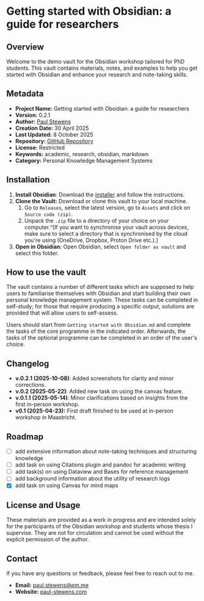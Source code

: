 # Getting started with Obsidian: a guide for researchers

## Overview
Welcome to the demo vault for the Obsidian workshop tailored for PhD students. This vault contains materials, notes, and examples to help you get started with Obsidian and enhance your research and note-taking skills.

## Metadata
- **Project Name:** Getting started with Obsidian: a guide for researchers
- **Version:** 0.2.1
- **Author:** [Paul Stewens](https://github.com/ibzerbasteln)
- **Creation Date:** 30 April 2025
- **Last Updated:** 8 October 2025
- **Repository:** [GitHub Repository](https://github.com/IBzerbasteln/obsidian-for-research)
- **License:** Restricted
- **Keywords:** academic, research, obsidian, markdown
- **Category:** Personal Knowledge Management Systems

## Installation
1. **Install Obsidian**: Download the [installer](https://obsidian.md/download) and follow the instructions.
2. **Clone the Vault:** Download or clone this vault to your local machine.
	1. Go to `Releases`, select the latest version, go to `Assets` and click on `Source code (zip)`. 
	2. Unpack the `.zip` file to a directory of your choice on your computer.^[If you want to synchronise your vault across devices, make sure to select a directory that is synchronised by the cloud you're using (OneDrive, Dropbox, Proton Drive etc.).]
3. **Open in Obsidian:** Open Obsidian, select `Open folder as vault` and select this folder.

## How to use the vault
The vault contains a number of different tasks which are supposed to help users to familiarise themselves with Obsidian and start building their own personal knowledge management system. These tasks can be completed in self-study; for those that require producing a specific output, solutions are provided that will allow users to self-assess.

Users should start from `Getting started with Obsidian.md` and complete the tasks of the core programme in the indicated order. Afterwards, the tasks of the optional programme can be completed in an order of the user's choice.

## Changelog
- **v.0.2.1 (2025-10-08)**: Added screenshots for clarity and minor corrections.
- **v.0.2 (2025-05-22)**: Added new task on using the canvas feature.
- **v.0.1.1 (2025-05-14)**: Minor clarifications based on insights from the first in-person workshop.
- **v0.1 (2025-04-23):** First draft finished to be used at in-person workshop in Maastricht.

## Roadmap
- [ ] add extensive information about note-taking techniques and structuring knowledge
- [ ] add task on using Citations plugin and pandoc for academic writing
- [ ] add task(s) on using Dataview and Bases for reference management
- [ ] add background information about the utility of research logs
- [x] add task on using Canvas for mind maps

## License and Usage
These materials are provided as a work in progress and are intended solely for the participants of the Obsidian workshop and students whose thesis I supervise. They are not for circulation and cannot be used without the explicit permission of the author.

## Contact
If you have any questions or feedback, please feel free to reach out to me.

- **Email:** [paul.stewens@pm.me](mailto:paul.stewens@pm.me)
- **Website:** [paul-stewens.com](https://paul-stewens.com)
